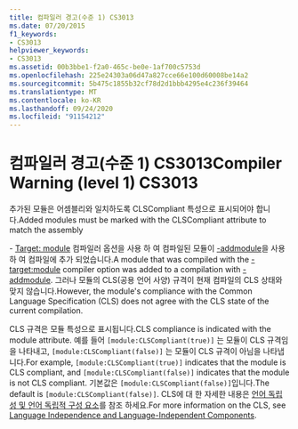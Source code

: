 ```yaml
---
title: 컴파일러 경고(수준 1) CS3013
ms.date: 07/20/2015
f1_keywords:
- CS3013
helpviewer_keywords:
- CS3013
ms.assetid: 00b3bbe1-f2a0-465c-be0e-1af700c5753d
ms.openlocfilehash: 225e24303a06d47a827cce66e100d60008be14a2
ms.sourcegitcommit: 5b475c1855b32cf78d2d1bbb4295e4c236f39464
ms.translationtype: MT
ms.contentlocale: ko-KR
ms.lasthandoff: 09/24/2020
ms.locfileid: "91154212"
---
```

# <a name="compiler-warning-level-1-cs3013"></a><span data-ttu-id="a931f-102">컴파일러 경고(수준 1) CS3013</span><span class="sxs-lookup"><span data-stu-id="a931f-102">Compiler Warning (level 1) CS3013</span></span>

<span data-ttu-id="a931f-103">추가된 모듈은 어셈블리와 일치하도록 CLSCompliant 특성으로 표시되어야 합니다.</span><span class="sxs-lookup"><span data-stu-id="a931f-103">Added modules must be marked with the CLSCompliant attribute to match the assembly</span></span>  
  
 <span data-ttu-id="a931f-104">- [Target: module](../language-reference/compiler-options/target-module-compiler-option.md) 컴파일러 옵션을 사용 하 여 컴파일된 모듈이 [-addmodule](../language-reference/compiler-options/addmodule-compiler-option.md)을 사용 하 여 컴파일에 추가 되었습니다.</span><span class="sxs-lookup"><span data-stu-id="a931f-104">A module that was compiled with the [-target:module](../language-reference/compiler-options/target-module-compiler-option.md) compiler option was added to a compilation with [-addmodule](../language-reference/compiler-options/addmodule-compiler-option.md).</span></span> <span data-ttu-id="a931f-105">그러나 모듈의 CLS(공용 언어 사양) 규격이 현재 컴파일의 CLS 상태와 맞지 않습니다.</span><span class="sxs-lookup"><span data-stu-id="a931f-105">However, the module's compliance with the Common Language Specification (CLS) does not agree with the CLS state of the current compilation.</span></span>  
  
 <span data-ttu-id="a931f-106">CLS 규격은 모듈 특성으로 표시됩니다.</span><span class="sxs-lookup"><span data-stu-id="a931f-106">CLS compliance is indicated with the module attribute.</span></span> <span data-ttu-id="a931f-107">예를 들어 `[module:CLSCompliant(true)]` 는 모듈이 CLS 규격임을 나타내고, `[module:CLSCompliant(false)]` 는 모듈이 CLS 규격이 아님을 나타냅니다.</span><span class="sxs-lookup"><span data-stu-id="a931f-107">For example, `[module:CLSCompliant(true)]` indicates that the module is CLS compliant, and `[module:CLSCompliant(false)]` indicates that the module is not CLS compliant.</span></span> <span data-ttu-id="a931f-108">기본값은 `[module:CLSCompliant(false)]`입니다.</span><span class="sxs-lookup"><span data-stu-id="a931f-108">The default is `[module:CLSCompliant(false)]`.</span></span> <span data-ttu-id="a931f-109">CLS에 대 한 자세한 내용은 [언어 독립성 및 언어 독립적 구성 요소](../../standard/language-independence-and-language-independent-components.md)를 참조 하세요.</span><span class="sxs-lookup"><span data-stu-id="a931f-109">For more information on the CLS, see [Language Independence and Language-Independent Components](../../standard/language-independence-and-language-independent-components.md).</span></span>
